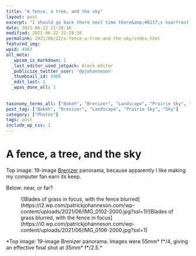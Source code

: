 ```yaml
---
title: "A fence, a tree, and the sky"
layout: post
excerpt: "I should go back there next time there&amp;#8217;s hoarfrost."
date: 2021-06-22 21:28:16
modified: 2021-06-22 21:28:16
permalink: 2021/06/22/a-fence-a-tree-and-the-sky/index.html
featured_img: 
wpid: 4903
all_meta: 
  _wpcom_is_markdown: 1
  _last_editor_used_jetpack: block-editor
  _publicize_twitter_user: '@pjohanneson'
  _thumbnail_id: 4906
  _edit_last: 1
  _wpas_done_all: 1
  
  
taxonomy_terms_all: ["Bokeh", "Brenizer", "Landscape", "Prairie Sky", "Sky", "Photos"]
post_tag: ["Bokeh", "Brenizer", "Landscape", "Prairie Sky", "Sky"]
category: ["Photos"]
tags: post
include_wp_css: 1
---
```


# A fence, a tree, and the sky

Top image: 19-image [Brenizer](https://en.wikipedia.org/wiki/Brenizer_Method) panorama, because apparently I like making my computer fan earn its keep.

Below: near, or far?

<figure class="wp-block-jetpack-image-compare"><div class="juxtapose" data-mode="horizontal">![Blades of grass in focus, with the fence blurred](https://i2.wp.com/patrickjohanneson.com/wp-content/uploads/2021/06/IMG_0102-2000.jpg?ssl=1)![Blades of grass blurred, with the fence in focus](https://i0.wp.com/patrickjohanneson.com/wp-content/uploads/2021/06/IMG_0106-2000.jpg?ssl=1)</div></figure>*Top image: 19-image Brenizer panorama. Images were 55mm* f*/4, giving an effective final shot at 35mm* f*/2.5.*